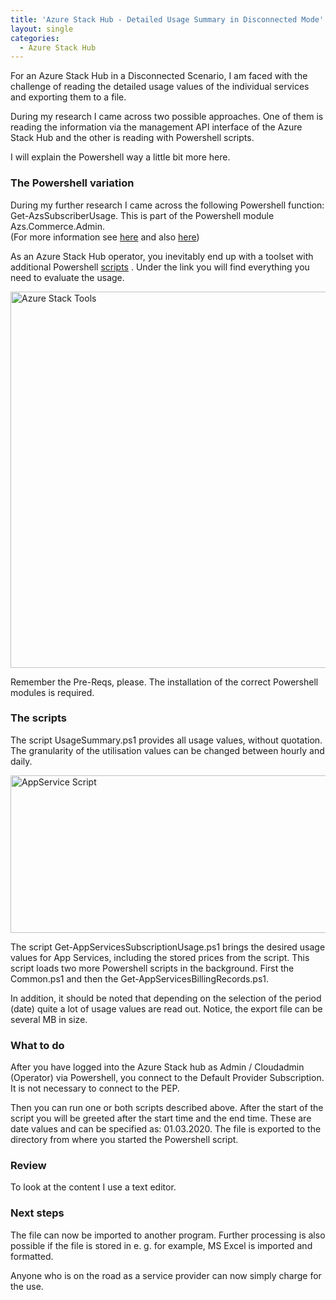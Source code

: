 ```yaml
---
title: 'Azure Stack Hub - Detailed Usage Summary in Disconnected Mode'
layout: single
categories:
  - Azure Stack Hub
---
```


For an Azure Stack Hub in a Disconnected Scenario, I am faced with the challenge of reading the detailed usage values of the individual services and exporting them to a file.

During my research I came across two possible approaches. One of them is reading the information via the management API interface of the Azure Stack Hub and the other is reading with Powershell scripts.

I will explain the Powershell way a little bit more here.

### **The Powershell variation**

During my further research I came across the following Powershell function: Get-AzsSubscriberUsage. This is part of the Powershell module Azs.Commerce.Admin.  
(For more information see [here](https://docs.microsoft.com/en-us/powershell/module/azs.commerce.admin/?view=azurestackps-1.8.1) and also [here](https://www.powershellgallery.com/packages/Azs.Commerce.Admin/0.9.0-preview))

As an Azure Stack Hub operator, you inevitably end up with a toolset with additional Powershell [scripts](https://github.com/Azure/AzureStack-Tools) . Under the link you will find everything you need to evaluate the usage.


<img loading="lazy" class="aligncenter wp-image-234" src="https://azurestack.info/wp-content/uploads/2020/05/azstools-1024x794.jpg" alt="Azure Stack Tools" width="776" height="602" srcset="https://azurestack.info/wp-content/uploads/2020/05/azstools-1024x794.jpg 1024w, https://azurestack.info/wp-content/uploads/2020/05/azstools-300x233.jpg 300w, https://azurestack.info/wp-content/uploads/2020/05/azstools-768x595.jpg 768w, https://azurestack.info/wp-content/uploads/2020/05/azstools.jpg 1028w" sizes="(max-width: 776px) 100vw, 776px" /> 


Remember the Pre-Reqs, please. The installation of the correct Powershell modules is required.


### **The scripts**

The script UsageSummary.ps1 provides all usage values, without quotation. The granularity of the utilisation values can be changed between hourly and daily.



<img loading="lazy" class="aligncenter size-full wp-image-235" src="https://azurestack.info/wp-content/uploads/2020/05/appservicescript.jpg" alt="AppService Script" width="1006" height="252" srcset="https://azurestack.info/wp-content/uploads/2020/05/appservicescript.jpg 1006w, https://azurestack.info/wp-content/uploads/2020/05/appservicescript-300x75.jpg 300w, https://azurestack.info/wp-content/uploads/2020/05/appservicescript-768x192.jpg 768w" sizes="(max-width: 1006px) 100vw, 1006px" /> 


The script Get-AppServicesSubscriptionUsage.ps1 brings the desired usage values for App Services, including the stored prices from the script. This script loads two more Powershell scripts in the background. First the Common.ps1 and then the Get-AppServicesBillingRecords.ps1.

In addition, it should be noted that depending on the selection of the period (date) quite a lot of usage values are read out. Notice, the export file can be several MB in size.



### **What to do**

After you have logged into the Azure Stack hub as Admin / Cloudadmin (Operator) via Powershell, you connect to the Default Provider Subscription. It is not necessary to connect to the PEP.

Then you can run one or both scripts described above. After the start of the script you will be greeted after the start time and the end time. These are date values and can be specified as: 01.03.2020. The file is exported to the directory from where you started the Powershell script.



### **Review**

To look at the content I use a text editor.



### **Next steps**

The file can now be imported to another program. Further processing is also possible if the file is stored in e. g. for example, MS Excel is imported and formatted.

Anyone who is on the road as a service provider can now simply charge for the use.

